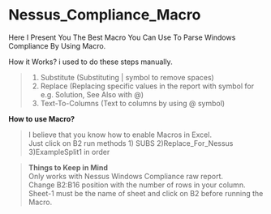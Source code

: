 # Nessus_Compliance_Macro
Here I Present You The Best Macro You Can Use To Parse Windows Compliance By Using Macro.

</b> How it Works? </b>
i used to do these steps manually.
> 1. Substitute (Substituting | symbol to remove spaces)<br>
> 2. Replace (Replacing specific values in the report with symbol for e.g. Solution, See Also with @)<br>
> 3. Text-To-Columns (Text to columns by using @ symbol) <br>

<b> How to use Macro? </b>
> I believe that you know how to enable Macros in Excel. <br>
Just click on B2 run methods 1) SUBS 2)Replace_For_Nessus 3)ExampleSplit1 in order 


> <b>Things to Keep in Mind </b> <br>
> Only works with Nessus Windows Compliance raw report.<br>
> Change B2:B16 position with the number of rows in your column.<br>
> Sheet-1 must be the name of sheet and click on B2 before running the Macro. <br>



